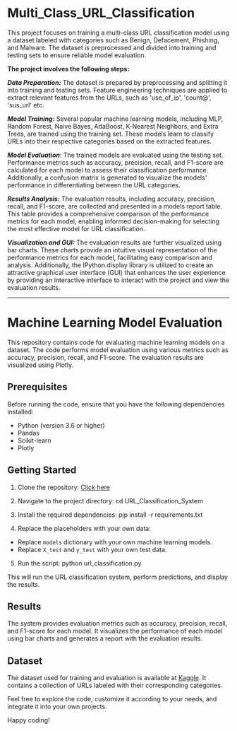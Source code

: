 # Multi_Class_URL_Classification
This project focuses on training a multi-class URL classification model using a dataset labeled with categories such as Benign, Defacement, Phishing, and Malware. The dataset is preprocessed and divided into training and testing sets to ensure reliable model evaluation.

**The project involves the following steps:**

***Data Preparation:*** The dataset is prepared by preprocessing and splitting it into training and testing sets. Feature engineering techniques are applied to extract relevant features from the URLs, such as 'use_of_ip', 'count@', 'sus_url' etc.

***Model Training:*** Several popular machine learning models, including MLP, Random Forest, Naive Bayes, AdaBoost, K-Nearest Neighbors, and Extra Trees, are trained using the training set. These models learn to classify URLs into their respective categories based on the extracted features.

***Model Evaluation***: The trained models are evaluated using the testing set. Performance metrics such as accuracy, precision, recall, and F1-score are calculated for each model to assess their classification performance. Additionally, a confusion matrix is generated to visualize the models' performance in differentiating between the URL categories.

***Results Analysis:*** The evaluation results, including accuracy, precision, recall, and F1-score, are collected and presented in a models report table. This table provides a comprehensive comparison of the performance metrics for each model, enabling informed decision-making for selecting the most effective model for URL classification.

***Visualization and GUI:*** The evaluation results are further visualized using bar charts. These charts provide an intuitive visual representation of the performance metrics for each model, facilitating easy comparison and analysis. Additionally, the IPython.display library is utilized to create an attractive graphical user interface (GUI) that enhances the user experience by providing an interactive interface to interact with the project and view the evaluation results.

********************************************************************************************************************************************************************
# Machine Learning Model Evaluation

This repository contains code for evaluating machine learning models on a dataset. The code performs model evaluation using various metrics such as accuracy, precision, recall, and F1-score. The evaluation results are visualized using Plotly.

## Prerequisites

Before running the code, ensure that you have the following dependencies installed:

- Python (version 3.6 or higher)
- Pandas
- Scikit-learn
- Plotly

## Getting Started

1. Clone the repository:
[Click here](https://github.com/ramya-bashkaran/Multi_Class_URL_Classification.git)

3. Navigate to the project directory:
cd URL_Classification_System


4. Install the required dependencies:
pip install -r requirements.txt

5. Replace the placeholders with your own data:

- Replace `models` dictionary with your own machine learning models.
- Replace `X_test` and `y_test` with your own test data.

5. Run the script:
python url_classification.py

This will run the URL classification system, perform predictions, and display the results.

## Results

The system provides evaluation metrics such as accuracy, precision, recall, and F1-score for each model. It visualizes the performance of each model using bar charts and generates a report with the evaluation results.

## Dataset

The dataset used for training and evaluation is available at [Kaggle](https://www.kaggle.com/datasets/sid321axn/malicious-urls-dataset). 
It contains a collection of URLs labeled with their corresponding categories.

Feel free to explore the code, customize it according to your needs, and integrate it into your own projects. 


Happy coding!



